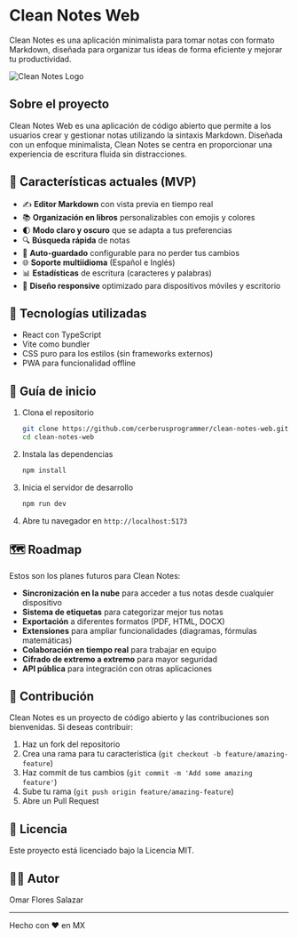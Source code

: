 # Clean Notes Web

Clean Notes es una aplicación minimalista para tomar notas con formato Markdown, diseñada para organizar tus ideas de forma eficiente y mejorar tu productividad.

![Clean Notes Logo](https://cleanotes.netlify.app/)

## Sobre el proyecto

Clean Notes Web es una aplicación de código abierto que permite a los usuarios crear y gestionar notas utilizando la sintaxis Markdown. Diseñada con un enfoque minimalista, Clean Notes se centra en proporcionar una experiencia de escritura fluida sin distracciones.

## 🚀 Características actuales (MVP)

- ✍️ **Editor Markdown** con vista previa en tiempo real
- 📚 **Organización en libros** personalizables con emojis y colores
- 🌓 **Modo claro y oscuro** que se adapta a tus preferencias
- 🔍 **Búsqueda rápida** de notas
- 💾 **Auto-guardado** configurable para no perder tus cambios
- 🌐 **Soporte multiidioma** (Español e Inglés)
- 📊 **Estadísticas** de escritura (caracteres y palabras)
- 📱 **Diseño responsive** optimizado para dispositivos móviles y escritorio

## 🧰 Tecnologías utilizadas

- React con TypeScript
- Vite como bundler
- CSS puro para los estilos (sin frameworks externos)
- PWA para funcionalidad offline

## 📝 Guía de inicio

1. Clona el repositorio

   ```bash
   git clone https://github.com/cerberusprogrammer/clean-notes-web.git
   cd clean-notes-web
   ```

2. Instala las dependencias

   ```bash
   npm install
   ```

3. Inicia el servidor de desarrollo

   ```bash
   npm run dev
   ```

4. Abre tu navegador en `http://localhost:5173`

## 🗺️ Roadmap

Estos son los planes futuros para Clean Notes:

- **Sincronización en la nube** para acceder a tus notas desde cualquier dispositivo
- **Sistema de etiquetas** para categorizar mejor tus notas
- **Exportación** a diferentes formatos (PDF, HTML, DOCX)
- **Extensiones** para ampliar funcionalidades (diagramas, fórmulas matemáticas)
- **Colaboración en tiempo real** para trabajar en equipo
- **Cifrado de extremo a extremo** para mayor seguridad
- **API pública** para integración con otras aplicaciones

## 🤝 Contribución

Clean Notes es un proyecto de código abierto y las contribuciones son bienvenidas. Si deseas contribuir:

1. Haz un fork del repositorio
2. Crea una rama para tu característica (`git checkout -b feature/amazing-feature`)
3. Haz commit de tus cambios (`git commit -m 'Add some amazing feature'`)
4. Sube tu rama (`git push origin feature/amazing-feature`)
5. Abre un Pull Request

## 📄 Licencia

Este proyecto está licenciado bajo la Licencia MIT.

## 👨‍💻 Autor

Omar Flores Salazar

---

Hecho con ❤️ en MX
